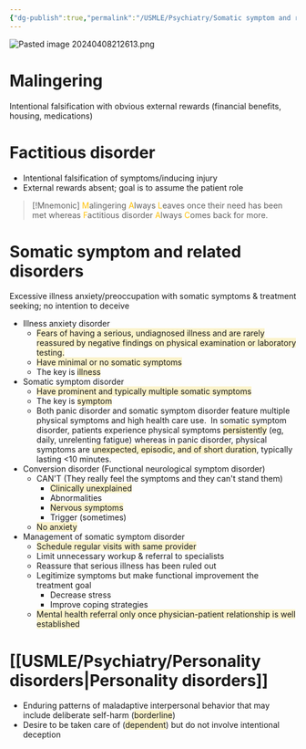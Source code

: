 ```yaml
---
{"dg-publish":true,"permalink":"/USMLE/Psychiatry/Somatic symptom and related disorders/"}
---
```


![Pasted image 20240408212613.png](/img/user/appendix/Pasted%20image%2020240408212613.png)
# Malingering
Intentional falsification with obvious external rewards (financial benefits, housing, medications)
# Factitious disorder
- Intentional falsification of symptoms/inducing injury
- External rewards absent; goal is to assume the patient role
>[!Mnemonic] 
><font color="#ffc000">M</font>alingering <font color="#ffc000">A</font>lways <font color="#ffc000">L</font>eaves once their need has been met whereas <font color="#ffc000">F</font>actitious disorder <font color="#ffc000">A</font>lways <font color="#ffc000">C</font>omes back for more.
# Somatic symptom and related disorders
Excessive illness anxiety/preoccupation with somatic symptoms & treatment seeking; no intention to deceive
- Illness anxiety disorder
	- <span style="background:rgba(240, 200, 0, 0.2)">Fears of having a serious, undiagnosed illness and are rarely reassured by negative findings on physical examination or laboratory testing.</span>
	- <span style="background:rgba(240, 200, 0, 0.2)">Have minimal or no somatic symptoms</span>
	- The key is <span style="background:rgba(240, 200, 0, 0.2)">illness</span>
- Somatic symptom disorder
	- <span style="background:rgba(240, 200, 0, 0.2)">Have prominent and typically multiple somatic symptoms</span>
	- The key is <span style="background:rgba(240, 200, 0, 0.2)">symptom</span>
	- Both panic disorder and somatic symptom disorder feature multiple physical symptoms and high health care use.  In somatic symptom disorder, patients experience physical symptoms <span style="background:rgba(240, 200, 0, 0.2)">persistently</span> (eg, daily, unrelenting fatigue) whereas in panic disorder, physical symptoms are <span style="background:rgba(240, 200, 0, 0.2)">unexpected, episodic, and of short duration</span>, typically lasting <10 minutes.
- Conversion disorder (Functional neurological symptom disorder)
	- CAN'T (They really feel the symptoms and they can't stand them)
		- <span style="background:rgba(240, 200, 0, 0.2)">Clinically unexplained</span>
		- Abnormalities
		- <span style="background:rgba(240, 200, 0, 0.2)">Nervous symptoms</span>
		- Trigger (sometimes)
	- <span style="background:rgba(240, 200, 0, 0.2)">No anxiety</span>
- Management of somatic symptom disorder
	- <span style="background:rgba(240, 200, 0, 0.2)">Schedule regular visits with same provider</span>
	- Limit unnecessary workup & referral to specialists
	- Reassure that serious illness has been ruled out
	- Legitimize symptoms but make functional improvement the treatment goal
		- Decrease stress
		- Improve coping strategies
	- <span style="background:rgba(240, 200, 0, 0.2)">Mental health referral only once physician-patient relationship is well established</span>
# [[USMLE/Psychiatry/Personality disorders\|Personality disorders]]
- Enduring patterns of maladaptive interpersonal behavior that may include deliberate self-harm (<span style="background:rgba(240, 200, 0, 0.2)">borderline</span>) 
- Desire to be taken care of (<span style="background:rgba(240, 200, 0, 0.2)">dependent</span>) but do not involve intentional deception
